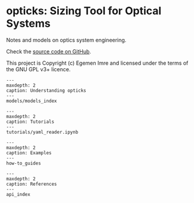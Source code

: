 # opticks: Sizing Tool for Optical Systems

Notes and models on optics system engineering.

Check the [source code on GitHub](https://github.com/egemenimre/opticks).

This project is Copyright (c) Egemen Imre and licensed under the terms of the GNU GPL v3+ licence.

```{toctree}
---
maxdepth: 2
caption: Understanding opticks
---
models/models_index
```

```{toctree}
---
maxdepth: 2
caption: Tutorials
---
tutorials/yaml_reader.ipynb
```

```{toctree}
---
maxdepth: 2
caption: Examples
---
how-to_guides
```

```{toctree}
---
maxdepth: 2
caption: References
---
api_index
```
